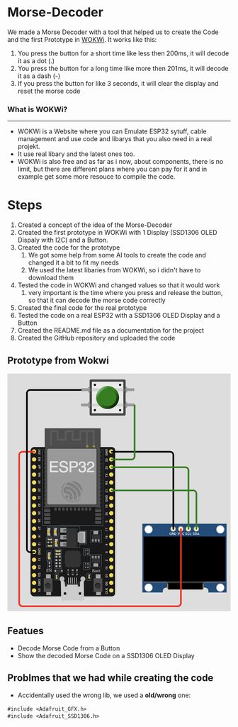 # Morse-Decoder #

We made a Morse Decoder with a tool that helped us to create 
the Code and the first Prototype in [WOKWi](https://wokwi.com/esp32).
It works like this:
1. You press the button for a short time like less then 200ms, it will decode it as a dot (.)
2. You press the button for a long time like more then 201ms, it will decode it as a dash (-)
3. If you press the button for like 3 seconds, it will clear the display and reset the morse code

### What is WOKWi? ###
---
- WOKWi is a Website where you can Emulate ESP32 sytuff, cable management and use code and libarys that you also need in a real projekt.
- It use real libary and the latest ones too.
- WOKWi is also free and as far as i now, about components, there is no limit, but there are different plans where you can pay for it and in example get some more resouce to compile the code.

# Steps #
1. Created a concept of the idea of the Morse-Decoder
2. Created the first prototype in WOKWi with 1 Display (SSD1306 OLED Dispaly with I2C) and a Button.
3. Created the code for the prototype
   1. We got some help from some AI tools to create the code and changed it a bit to fit my needs
   2. We used the latest libaries from WOKWi, so i didn't have to download them
4. Tested the code in WOKWi and changed values so that it would work
   1. very important is the time where you press and release the button, so that it can decode the morse code correctly
5. Created the final code for the real prototype 
6. Tested the code on a real ESP32 with a SSD1306 OLED Display and a Button
7. Created the README.md file as a documentation for the project
8. Created the GitHub repository and uploaded the code

## Prototype from Wokwi ##
![Prototype from Wokwi](picture_prototype.png)

## Featues ##
- Decode Morse Code from a Button
- Show the decoded Morse Code on a SSD1306 OLED Display

## Problmes that we had while creating the code ##
- Accidentally used the wrong lib, we used a **old/wrong** one: 
```
#include <Adafruit_GFX.h>
#include <Adafruit_SSD1306.h>
```

